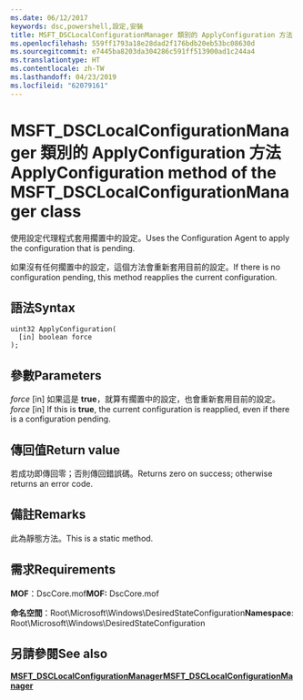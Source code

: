 ```yaml
---
ms.date: 06/12/2017
keywords: dsc,powershell,設定,安裝
title: MSFT_DSCLocalConfigurationManager 類別的 ApplyConfiguration 方法
ms.openlocfilehash: 559ff1793a18e28dad2f176bdb20eb53bc08630d
ms.sourcegitcommit: e7445ba8203da304286c591ff513900ad1c244a4
ms.translationtype: HT
ms.contentlocale: zh-TW
ms.lasthandoff: 04/23/2019
ms.locfileid: "62079161"
---
```

# <a name="applyconfiguration-method-of-the-msftdsclocalconfigurationmanager-class"></a><span data-ttu-id="8496c-103">MSFT_DSCLocalConfigurationManager 類別的 ApplyConfiguration 方法</span><span class="sxs-lookup"><span data-stu-id="8496c-103">ApplyConfiguration method of the MSFT_DSCLocalConfigurationManager class</span></span>

<span data-ttu-id="8496c-104">使用設定代理程式套用擱置中的設定。</span><span class="sxs-lookup"><span data-stu-id="8496c-104">Uses the Configuration Agent to apply the configuration that is pending.</span></span>

<span data-ttu-id="8496c-105">如果沒有任何擱置中的設定，這個方法會重新套用目前的設定。</span><span class="sxs-lookup"><span data-stu-id="8496c-105">If there is no configuration pending, this method reapplies the current configuration.</span></span>

## <a name="syntax"></a><span data-ttu-id="8496c-106">語法</span><span class="sxs-lookup"><span data-stu-id="8496c-106">Syntax</span></span>

```mof
uint32 ApplyConfiguration(
  [in] boolean force
);
```

## <a name="parameters"></a><span data-ttu-id="8496c-107">參數</span><span class="sxs-lookup"><span data-stu-id="8496c-107">Parameters</span></span>

<span data-ttu-id="8496c-108">*force* \[in\] 如果這是 **true**，就算有擱置中的設定，也會重新套用目前的設定。</span><span class="sxs-lookup"><span data-stu-id="8496c-108">*force* \[in\] If this is **true**, the current configuration is reapplied, even if there is a configuration pending.</span></span>

## <a name="return-value"></a><span data-ttu-id="8496c-109">傳回值</span><span class="sxs-lookup"><span data-stu-id="8496c-109">Return value</span></span>

<span data-ttu-id="8496c-110">若成功即傳回零；否則傳回錯誤碼。</span><span class="sxs-lookup"><span data-stu-id="8496c-110">Returns zero on success; otherwise returns an error code.</span></span>

## <a name="remarks"></a><span data-ttu-id="8496c-111">備註</span><span class="sxs-lookup"><span data-stu-id="8496c-111">Remarks</span></span>

<span data-ttu-id="8496c-112">此為靜態方法。</span><span class="sxs-lookup"><span data-stu-id="8496c-112">This is a static method.</span></span>

## <a name="requirements"></a><span data-ttu-id="8496c-113">需求</span><span class="sxs-lookup"><span data-stu-id="8496c-113">Requirements</span></span>

<span data-ttu-id="8496c-114">**MOF**：DscCore.mof</span><span class="sxs-lookup"><span data-stu-id="8496c-114">**MOF:** DscCore.mof</span></span>

<span data-ttu-id="8496c-115">**命名空間**：Root\Microsoft\Windows\DesiredStateConfiguration</span><span class="sxs-lookup"><span data-stu-id="8496c-115">**Namespace**: Root\Microsoft\Windows\DesiredStateConfiguration</span></span>

## <a name="see-also"></a><span data-ttu-id="8496c-116">另請參閱</span><span class="sxs-lookup"><span data-stu-id="8496c-116">See also</span></span>

[<span data-ttu-id="8496c-117">**MSFT_DSCLocalConfigurationManager**</span><span class="sxs-lookup"><span data-stu-id="8496c-117">**MSFT_DSCLocalConfigurationManager**</span></span>](msft-dsclocalconfigurationmanager.md)